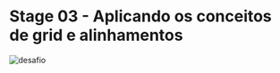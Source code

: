 # Stage 03 - Aplicando os conceitos de grid e alinhamentos

![desafio](https://i.imgur.com/VL6r1Mb.png)
